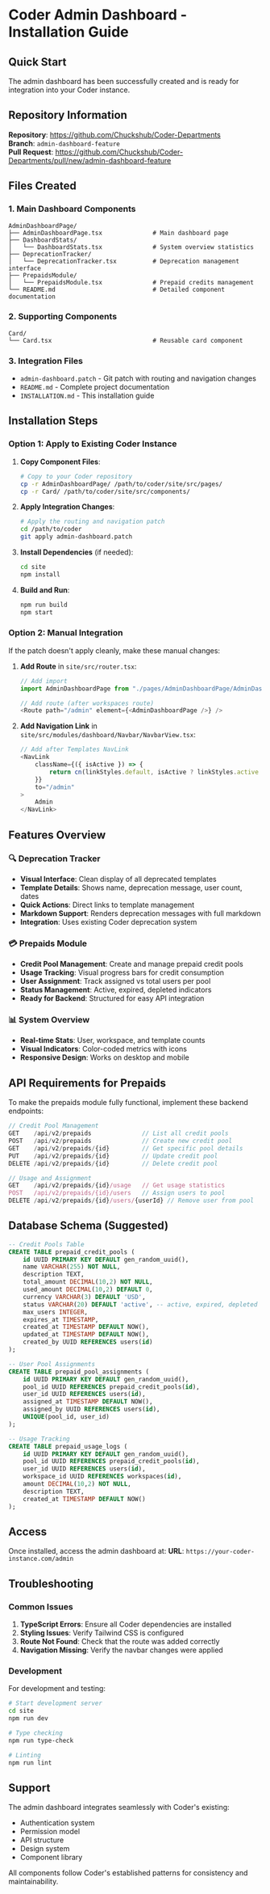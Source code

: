 # Coder Admin Dashboard - Installation Guide

## Quick Start

The admin dashboard has been successfully created and is ready for integration into your Coder instance.

## Repository Information

**Repository**: https://github.com/Chuckshub/Coder-Departments  
**Branch**: `admin-dashboard-feature`  
**Pull Request**: https://github.com/Chuckshub/Coder-Departments/pull/new/admin-dashboard-feature

## Files Created

### 1. Main Dashboard Components

```
AdminDashboardPage/
├── AdminDashboardPage.tsx              # Main dashboard page
├── DashboardStats/
│   └── DashboardStats.tsx              # System overview statistics
├── DeprecationTracker/
│   └── DeprecationTracker.tsx          # Deprecation management interface
├── PrepaidsModule/
│   └── PrepaidsModule.tsx              # Prepaid credits management
└── README.md                           # Detailed component documentation
```

### 2. Supporting Components

```
Card/
└── Card.tsx                            # Reusable card component
```

### 3. Integration Files

- `admin-dashboard.patch` - Git patch with routing and navigation changes
- `README.md` - Complete project documentation
- `INSTALLATION.md` - This installation guide

## Installation Steps

### Option 1: Apply to Existing Coder Instance

1. **Copy Component Files**:
   ```bash
   # Copy to your Coder repository
   cp -r AdminDashboardPage/ /path/to/coder/site/src/pages/
   cp -r Card/ /path/to/coder/site/src/components/
   ```

2. **Apply Integration Changes**:
   ```bash
   # Apply the routing and navigation patch
   cd /path/to/coder
   git apply admin-dashboard.patch
   ```

3. **Install Dependencies** (if needed):
   ```bash
   cd site
   npm install
   ```

4. **Build and Run**:
   ```bash
   npm run build
   npm start
   ```

### Option 2: Manual Integration

If the patch doesn't apply cleanly, make these manual changes:

1. **Add Route** in `site/src/router.tsx`:
   ```typescript
   // Add import
   import AdminDashboardPage from "./pages/AdminDashboardPage/AdminDashboardPage";
   
   // Add route (after workspaces route)
   <Route path="/admin" element={<AdminDashboardPage />} />
   ```

2. **Add Navigation Link** in `site/src/modules/dashboard/Navbar/NavbarView.tsx`:
   ```typescript
   // Add after Templates NavLink
   <NavLink
       className={({ isActive }) => {
           return cn(linkStyles.default, isActive ? linkStyles.active : "");
       }}
       to="/admin"
   >
       Admin
   </NavLink>
   ```

## Features Overview

### 🔍 Deprecation Tracker
- **Visual Interface**: Clean display of all deprecated templates
- **Template Details**: Shows name, deprecation message, user count, dates
- **Quick Actions**: Direct links to template management
- **Markdown Support**: Renders deprecation messages with full markdown
- **Integration**: Uses existing Coder deprecation system

### 💳 Prepaids Module
- **Credit Pool Management**: Create and manage prepaid credit pools
- **Usage Tracking**: Visual progress bars for credit consumption
- **User Assignment**: Track assigned vs total users per pool
- **Status Management**: Active, expired, depleted indicators
- **Ready for Backend**: Structured for easy API integration

### 📊 System Overview
- **Real-time Stats**: User, workspace, and template counts
- **Visual Indicators**: Color-coded metrics with icons
- **Responsive Design**: Works on desktop and mobile

## API Requirements for Prepaids

To make the prepaids module fully functional, implement these backend endpoints:

```typescript
// Credit Pool Management
GET    /api/v2/prepaids              // List all credit pools
POST   /api/v2/prepaids              // Create new credit pool
GET    /api/v2/prepaids/{id}         // Get specific pool details
PUT    /api/v2/prepaids/{id}         // Update credit pool
DELETE /api/v2/prepaids/{id}         // Delete credit pool

// Usage and Assignment
GET    /api/v2/prepaids/{id}/usage   // Get usage statistics
POST   /api/v2/prepaids/{id}/users   // Assign users to pool
DELETE /api/v2/prepaids/{id}/users/{userId} // Remove user from pool
```

## Database Schema (Suggested)

```sql
-- Credit Pools Table
CREATE TABLE prepaid_credit_pools (
    id UUID PRIMARY KEY DEFAULT gen_random_uuid(),
    name VARCHAR(255) NOT NULL,
    description TEXT,
    total_amount DECIMAL(10,2) NOT NULL,
    used_amount DECIMAL(10,2) DEFAULT 0,
    currency VARCHAR(3) DEFAULT 'USD',
    status VARCHAR(20) DEFAULT 'active', -- active, expired, depleted
    max_users INTEGER,
    expires_at TIMESTAMP,
    created_at TIMESTAMP DEFAULT NOW(),
    updated_at TIMESTAMP DEFAULT NOW(),
    created_by UUID REFERENCES users(id)
);

-- User Pool Assignments
CREATE TABLE prepaid_pool_assignments (
    id UUID PRIMARY KEY DEFAULT gen_random_uuid(),
    pool_id UUID REFERENCES prepaid_credit_pools(id),
    user_id UUID REFERENCES users(id),
    assigned_at TIMESTAMP DEFAULT NOW(),
    assigned_by UUID REFERENCES users(id),
    UNIQUE(pool_id, user_id)
);

-- Usage Tracking
CREATE TABLE prepaid_usage_logs (
    id UUID PRIMARY KEY DEFAULT gen_random_uuid(),
    pool_id UUID REFERENCES prepaid_credit_pools(id),
    user_id UUID REFERENCES users(id),
    workspace_id UUID REFERENCES workspaces(id),
    amount DECIMAL(10,2) NOT NULL,
    description TEXT,
    created_at TIMESTAMP DEFAULT NOW()
);
```

## Access

Once installed, access the admin dashboard at:
**URL**: `https://your-coder-instance.com/admin`

## Troubleshooting

### Common Issues

1. **TypeScript Errors**: Ensure all Coder dependencies are installed
2. **Styling Issues**: Verify Tailwind CSS is configured
3. **Route Not Found**: Check that the route was added correctly
4. **Navigation Missing**: Verify the navbar changes were applied

### Development

For development and testing:
```bash
# Start development server
cd site
npm run dev

# Type checking
npm run type-check

# Linting
npm run lint
```

## Support

The admin dashboard integrates seamlessly with Coder's existing:
- Authentication system
- Permission model
- API structure
- Design system
- Component library

All components follow Coder's established patterns for consistency and maintainability.
